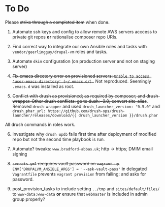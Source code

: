 # To Do

Please ~~strike through a completed item~~ when done.

1. Automate ssh keys and config to allow remote AWS servers acccess to private git repos **or** rationalise composer repo URIs.

2. Find correct way to integrate our own Ansible roles and tasks with `vendor/geerlingguy/drupal-vm` roles and tasks.

3. Automate `dkim` configuration (on production server and not on staging server)

4. ~~Fix emacs directory error on provisioned servers: `Unable to access 'user-emacs-directory' (~/.emacs.d/).`~~
Not reproduced. Seemingly `.emacs.d` was  installed as root.

5. ~~Conflict with drush as provisioned; as required by composer;  and drush-wrapper. Other drush conflicts: go to dush:\~9.0; convert site_alias~~. Removed `drush-wrapper` and used `drush_launcher_version: "0.5.0"` and `drush_phar_url: https://github.com/drush-ops/drush-launcher/releases/download/{{ drush_launcher_version }}/drush.phar`

  All drush commands in roles work.

6. Investigate why `drush updb` fails first time after deployment of modified repo but not the second time playbook is run.

7. Automate? tweaks: `www.bradford-abbas.uk`; http -> https; DMIM email signing

8. ~~`secrets.yml` reequires vault password on `vagrant up`~~. `ENV['DRUPALVM_ANSIBLE_ARGS'] = '--ask-vault-pass'` in delegated `Vagrantfile` prevents `vagrant provision` from failing; and asks for password.

9. post_provision_tasks to include setting `../tmp` and `sites/default/files/` to `www-data:www-data` **or** ensure that `webmaster` is included in admin group properly?
